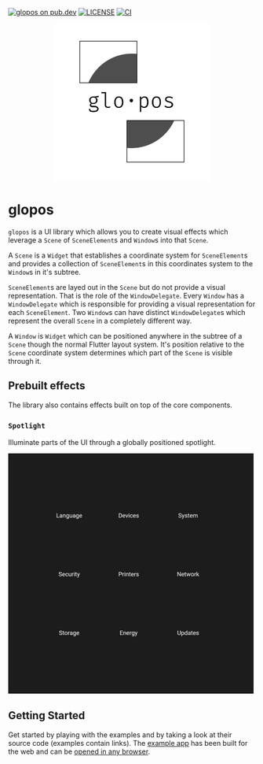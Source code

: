 [![glopos on pub.dev](https://badgen.net/pub/v/glopos)][glopos_pub]
[![LICENSE](https://badgen.net/pub/license/glopos)][license]
[![CI](https://github.com/blaugold/glopos/actions/workflows/CI.yaml/badge.svg)][ci]

<p align="center">
  <img style="width: 20rem;" src="https://raw.githubusercontent.com/blaugold/glopos/main/docs/assets/Icon.svg"/>
</p>

# glopos

`glopos` is a UI library which allows you to create visual effects which
leverage a `Scene` of `SceneElement`s and `Window`s into that `Scene`.

A `Scene` is a `Widget` that establishes a coordinate system for `SceneElement`s and provides a collection of `SceneElement`s in this coordinates system to the `Window`s in it's subtree.

`SceneElement`s are layed out in the `Scene` but do not provide a visual representation. That is the role of the `WindowDelegate`. Every `Window` has a `WindowDelegate` which is responsible for providing a visual representation for each `SceneElement`. Two `Window`s can have distinct `WindowDelegate`s which represent the overall `Scene` in a completely different way.

A `Window` is `Widget` which can be positioned anywhere in the subtree of a `Scene` though the normal Flutter layout system. It's position relative to the `Scene` coordinate system determines which part of the `Scene` is visible through it.

## Prebuilt effects

The library also contains effects built on top of the core components.

### `Spotlight`

Illuminate parts of the UI through a globally positioned spotlight.

<img alt="Spotlight Demo" src="https://raw.githubusercontent.com/blaugold/glopos/main/docs/assets/glopos-spotlight-demo.gif" width="500">

## Getting Started

Get started by playing with the examples and by taking a look at their source code (examples contain links). The [example app] has been built for the web and can be [opened in any browser][example app live demo].

[glopos_pub]: https://pub.dev/packages/glopos
[license]: https://github.com/blaugold/glopos/blob/main/packages/glopos/LICENSE
[ci]: https://github.com/blaugold/glopos/actions/workflows/CI.yaml
[example app]: https://github.com/blaugold/glopos/tree/main/packages/glopos/example
[example app live demo]: https://blaugold.github.io/glopos/glopos_example/index.html
